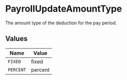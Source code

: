 # PayrollUpdateAmountType

The amount type of the deduction for the pay period.


## Values

| Name      | Value     |
| --------- | --------- |
| `FIXED`   | fixed     |
| `PERCENT` | percent   |